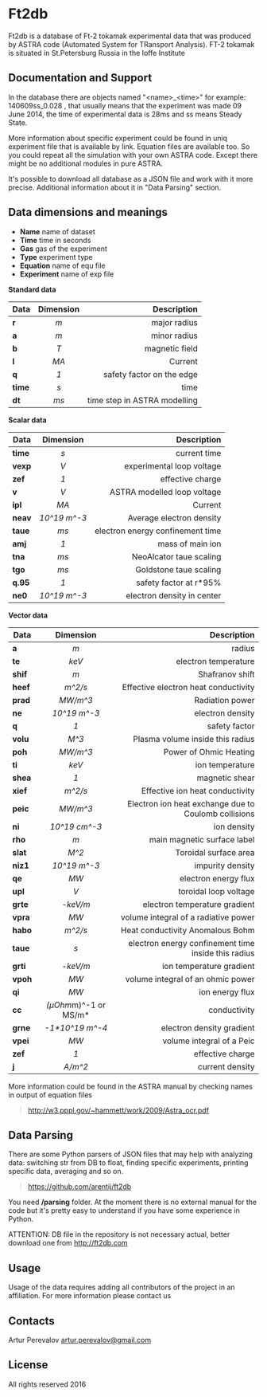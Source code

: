 Ft2db
================

Ft2db is a database of Ft-2 tokamak experimental data that was produced by ASTRA code 
(Automated System for TRansport Analysis). 
FT-2 tokamak is situated in St.Petersburg Russia in the Ioffe Institute 

Documentation and Support
-------------------------
In the database there are objects named "\<name>_\<time>" for example: 140609ss\_0.028 , that usually means 
that the experiment was made 09 June 2014, the time of experimental data is 28ms and ss means Steady State. 

More information about specific experiment could be found in uniq experiment file that is available by link.
Equation files are available too. So you could repeat all the simulation with your own ASTRA code. Except there might be no additional modules in pure ASTRA. 

It's possible to download all database as a JSON file and work with it more precise. Additional information about it in "Data Parsing" section.


Data dimensions and meanings
-------------


* __Name__ name of dataset
* __Time__ time in seconds
* __Gas__ gas of the experiment
* __Type__ experiment type
* __Equation__ name of equ file
* __Experiment__ name of exp file



__Standard data__

| Data        | Dimension           | Description  |
| ------------- |:-------------:| -----:|
|	**r**	|	*m*	|	major radius	|
|	**a**	|	*m*	|	minor radius	|
|	**b**	|	*T*	|	magnetic field	|
|	**I**	|	*MA*	|	Current	|
|	**q**	|	*1*	|	safety factor on the edge	|
|	**time** | *s*	|	time	|
|	**dt**	|	*ms*	|	time step in ASTRA modelling	|


__Scalar data__

| Data        | Dimension           | Description  |
| ------------- |:-------------:| -----:|
| **time**|	*s*|	current time|
| **vexp**|	*V*|	experimental loop voltage|
| **zef**|	*1*|	effective charge|
| **v**|	*V*    |	ASTRA modelled loop voltage|
| **ipl**|	*MA*|	Current|
| **neav**|	*10^19 m^-3*|	Average electron density|
| **taue**|	*ms*|	electron energy confinement time|
| **amj**|	*1*|	mass of main ion|
| **tna**|	*ms*|	NeoAlcator taue scaling|
| **tgo**|	*ms*|	Goldstone taue scaling|
| **q.95**|	*1*|	safety factor at r\*95%|
| **ne0**|	*10^19 m^-3*|	electron density in center| 



__Vector data__

| Data        | Dimension           | Description  |
| ------------- |:-------------:| -----:|
|	**a**	|	*m*	|	radius	|
|	**te**	|	*keV*	|	electron temperature	|
|	**shif**	|	*m*	|	Shafranov shift	|
|	**heef**	|	*m^2/s*	|	Effective electron heat conductivity	|
|	**prad**	|	*MW/m^3*	|	Radiation power	|
|	**ne**	|	*10^19 m^-3*	|	electron density	|
|	**q**	|	*1*	|	safety factor	|
|	**volu**	| *M^3*	|	Plasma volume inside this radius	|
|	**poh**	|	*MW/m^3*	|	Power of Ohmic Heating	|
|	**ti**	|	*keV*	|	ion temperature	|
|	**shea**	|	*1*	|	magnetic shear	|
|	**xief**	|	*m^2/s*	|	Effective ion heat conductivity	|
|	**peic**	|	*MW/m^3*	|	Electron ion heat exchange due to Coulomb collisions	|
|	**ni**	|	*10^19 cm^-3*	|	ion density	|
|	**rho**	|	*m*	|	main magnetic surface label	|
|	**slat**	|	*M^2*	|	Toroidal surface area	|
|	**niz1**	|	*10^19 m^-3*	|	impurity density	|
|	**qe**	|	*MW*	|	electron energy flux	|
|	**upl**	|	*V*	|	toroidal loop voltage	|
|	**grte**	|	*-keV/m*	|	electron temperature gradient	|
|	**vpra**	|	*MW*	|	volume integral of a radiative power	|
|	**habo**	|	*m^2/s*	|	Heat conductivity Anomalous Bohm	|
|	**taue**	|	*s*	|	electron energy confinement time inside this radius	|
|	**grti**	|	*-keV/m*	|	ion temperature gradient	|
|	**vpoh**	|	*MW*	|	volume integral of an ohmic power	|
|	**qi**	|	*MW*	|	ion energy flux	|
|	**cc**	| *(µOhm*m)^-1 or MS/m* 	|	conductivity	|
|	**grne**	|	*-1\*10^19 m^-4*	|	electron density gradient	|
|	**vpei**	|	*MW*	|	volume integral of a Peic	|
|	**zef**	|	*1*	|	effective charge	|
|	**j**	|	*A/m^2*	|	current density	|

More information could be found in the ASTRA manual by checking names in output of equation files    

> http://w3.pppl.gov/~hammett/work/2009/Astra_ocr.pdf

Data Parsing
------------

There are some Python parsers of JSON files that may help with analyzing data: switching str from DB to float, 
finding specific experiments, printing specific data, averaging and so on.   

> https://github.com/arentij/ft2db

You need __/parsing__ folder. At the moment there is no external manual for the code but it's pretty easy to understand 
if you have some experience in Python.

ATTENTION: DB file in the repository is not necessary actual, better download one from  http://ft2db.com 

 

Usage
------------

Usage of the data requires adding all contributors of the project in an affiliation. For more information please contact us      

Contacts
-------

Artur Perevalov artur.perevalov@gmail.com

License
-------

All rights reserved
2016